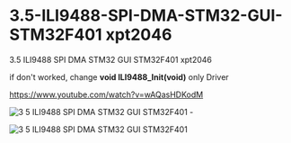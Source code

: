 # 3.5-ILI9488-SPI-DMA-STM32-GUI-STM32F401 xpt2046
3.5 ILI9488 SPI DMA STM32 GUI STM32F401 xpt2046

if don't worked, change **void ILI9488_Init(void)** only Driver

https://www.youtube.com/watch?v=wAQasHDKodM

![3 5 ILI9488 SPI DMA STM32 GUI STM32F401 -](https://github.com/offpic/3.5-ILI9488-SPI-DMA-STM32-GUI-STM32F401/assets/31142397/ad4f0a4b-4513-491d-a8ef-78540e2e883d)

![3 5 ILI9488 SPI DMA STM32 GUI STM32F401](https://github.com/offpic/3.5-ILI9488-SPI-DMA-STM32-GUI-STM32F401/assets/31142397/c9fdfecc-43fa-4cc2-9666-fe9ae33848ce)
